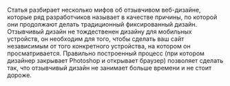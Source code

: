Статья разбирает несколько мифов об отзывчивом веб-дизайне, которые ряд
разработчиков называет в качестве причины, по которой они продолжают делать
традиционный фиксированный дизайн. Отзывчивый дизайн не тождественен дизайну
для мобильных устройств, он необходим для того, чтобы сделать ваш сайт независимым
от того конкретного устройства, на котором он просматривается. Правильно
построенный процесс (при котором дизайнер закрывает Photoshop и открывает браузер)
позволяет сделать так, что отзывчивый дизайн не занимает больше времени и не стоит дороже.